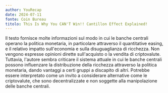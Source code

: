 ```yaml
---
author: YouRecap
date: 2024-07-11
fonte: Coin Bureau
titolo: This Is Why You CAN'T Win!! Cantillon Effect Explained!
---
```


Il testo fornisce molte informazioni sul modo in cui le banche centrali operano la politica monetaria, in particolare attraverso il quantitative easing, e il relativo impatto sull'economia e sulla disuguaglianza di ricchezza. Non vengono espresse opinioni dirette sull'acquisto o la vendita di criptovalute. Tuttavia, l'autore sembra criticare il sistema attuale in cui le banche centrali possono influenzare la distribuzione della ricchezza attraverso la politica monetaria, dando vantaggi a certi gruppi a discapito di altri. Potrebbe essere interpretato come un invito a considerare alternative come le criptovalute, che sono decentralizzate e non soggette alla manipolazione delle banche centrali.
